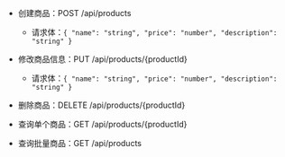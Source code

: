 
- 创建商品：POST /api/products
  - 请求体：`{ "name": "string", "price": "number", "description": "string" }`
- 修改商品信息：PUT /api/products/{productId}
  - 请求体：`{ "name": "string", "price": "number", "description": "string" }`
- 删除商品：DELETE /api/products/{productId}
  
- 查询单个商品：GET /api/products/{productId}
  
- 查询批量商品：GET /api/products
  
